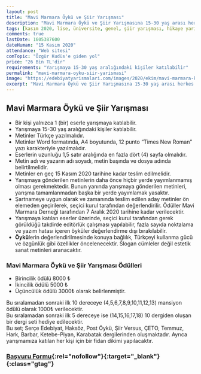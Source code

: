 ```yaml
---
layout: post
title: "Mavi Marmara Öykü ve Şiir Yarışması"
description: "Mavi Marmara Öykü ve Şiir Yarışmasına 15-30 yaş arası herkes katılabilir."
tags: [kasım 2020, lise, üniversite, genel, şiir yarışması, hikaye yarışması]
comments: true
lastDate: 1605387600  
dateHuman: "15 Kasım 2020"
attendance: "Web sitesi"
comTopic: "Özgür Kudüs'e giden yol"
price: "26 Bin TL'dir"
requirements: "Yarışmaya 15-30 yaş aralığındaki kişiler katılabilir"
permalink: "mavi-marmara-oyku-siir-yarismasi"
image: "https://edebiyatyarismalari.com/images/2020/ekim/mavi-marmara-kudus-oyku-siir-yarismasi.jpg"
excerpt: "Mavi Marmara Öykü ve Şiir Yarışmasına 15-30 yaş arası herkes katılabilir."
---
```


## Mavi Marmara Öykü ve Şiir Yarışması

- Bir kişi yalnızca 1 (bir) eserle yarışmaya katılabilir.
- Yarışmaya 15-30 yaş aralığındaki kişiler katılabilir.
- Metinler Türkçe yazılmalıdır.
- Metinler Word formatında, A4 boyutunda, 12 punto “Times New Roman” yazı karakteriyle yazılmalıdır.
- Eserlerin uzunluğu 1,5 satır aralığında en fazla dört (4) sayfa olmalıdır.
- Metin adı ve yazarın adı soyadı, metin başında ve dosya adında belirtilmelidir.
- Metinler en geç 15 Kasım 2020 tarihine kadar teslim edilmelidir.
- Yarışmaya gönderilen metinlerin daha önce hiçbir yerde yayımlanmamış olması gerekmektedir. Bunun yanında yarışmaya gönderilen metinleri, yarışma tamamlanmadan başka bir yerde yayımlamak yasaktır.
- Şartnameye uygun olarak ve zamanında teslim edilen aday metinler ön elemeden geçirilerek, seçici kurul tarafından değerlendirilir. Ödüller Mavi Marmara Derneği tarafından 7 Aralık 2020 tarihine kadar verilecektir.
- Yarışmaya katılan eserler üzerinde, seçici kurul tarafından gerek görüldüğü takdirde editörlük çalışması yapılabilir, fazla sayıda noktalama ve yazım hatası içeren öyküler değerlendirme dışı bırakılabilir.
- **Öykü**lerin değerlendirilmesinde konuya bağlılık, Türkçeyi kullanma gücü ve özgünlük gibi özellikler öncelenecektir. Slogan cümleler değil estetik sanat metinleri aranacaktır.

### Mavi Marmara Öykü ve Şiir Yarışması Ödülleri
- Birincilik ödülü 8000 ₺  
- İkincilik ödülü 5000 ₺
- Üçüncülük ödülü 3000₺ olarak belirlenmiştir. 

Bu sıralamadan sonraki ilk 10 dereceye  (4,5,6,7,8,9,10,11,12,13) mansiyon ödülü olarak 1000₺ verilecektir.  
Bu sıralamadan sonraki ilk 5 dereceye ise (14,15,16,17,18) 10 dergiden oluşan bir dergi seti hediye edilecektir.  
Bu set; Serçe Edebiyat, Haksöz, Post Öykü, Şiir Versus, ÇETO, Temmuz, Hark, Barbar, Ketebe-Piyan, Karabatak dergilerinden oluşmaktadır. Ayrıca yarışmamıza katılan her kişi için bir fidan dikimi yapılacaktır.

### [Başvuru Formu](http://mavimarmara.org/basvuru.php?ref=edebiyatyarismalari.com){:rel="nofollow"}{:target="_blank"}{:class="gtag"}